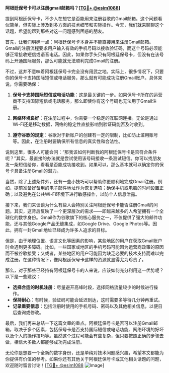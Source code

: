**阿根廷保号卡可以注册gmail邮箱吗？[[TG💪+ @esim1088](https://t.me/s/esim1088)]**

提到阿根廷保号卡，不少人在想它是否能用来注册谷歌的Gmail邮箱。这个问题看似简单，但实际上涉及到多方面的技术细节和实际操作。今天，我们就来聊聊这个话题，希望能帮到那些对这一问题感到困惑的朋友。

首先，让我们明确一点：阿根廷保号卡本身并不能直接用来注册Gmail邮箱。Gmail的注册流程要求用户输入有效的手机号码以接收验证码，而这个号码必须能够正常接收短信或语音电话。因此，如果你手头只有阿根廷保号卡，但没有在该号码上开通国际服务，那么可能就无法顺利完成Gmail的注册。

不过，这并不意味着阿根廷保号卡完全没有用武之地。实际上，很多情况下，只要你的保号卡支持国际短信或电话服务，那么就有可能成功注册Gmail账户。具体来说，你需要确保：

1. **保号卡支持国际短信或电话功能**：这是最关键的一步。如果保号卡所在的运营商不支持国际短信或电话服务，那么即使你有这个号码也无法用于Gmail注册。
   
2. **网络环境良好**：在注册过程中，你需要一个稳定的互联网连接。无论是通过Wi-Fi还是移动数据，网络的稳定性直接影响到验证码能否及时收到。

3. **遵守谷歌的规定**：谷歌对于新账户的创建有一定的限制，比如防止滥用账号等。因此，在注册时要确保所有信息的真实性和合法性。

说到这里，很多人可能会问：“那我该如何判断我的阿根廷保号卡是否符合条件呢？”其实，最直接的办法就是尝试使用该号码接收一条测试短信。你可以找朋友发一条短信给你，看看是否能成功接收到。如果可以，那么基本就可以确定你的保号卡具备注册Gmail的潜力。

当然，除了上述条件外，还有一些小技巧可以帮助你更顺利地完成Gmail注册。例如，提前准备好备用的电子邮件地址作为恢复选项；确保手机或电脑的时间设置正确；以及避免在公共Wi-Fi环境下进行敏感操作，以防个人信息泄露。

接下来，我们来谈谈为什么有些人会特别关注阿根廷保号卡能否注册Gmail的问题。其实，这背后反映了一个更深层次的需求——即越来越多的人希望拥有一个全球化的数字身份。Gmail作为谷歌旗下的核心服务之一，不仅提供了强大的邮件功能，还与其他Google产品无缝集成，如Google Drive、Google Photos等。因此，拥有一封Gmail地址已经成为许多人追求的目标。

但是，由于地理位置、语言文化等因素的影响，某些地区的用户在获取Gmail账户时会遇到更多障碍。比如，一些国家或地区的手机号码可能因为运营商政策的原因而不被谷歌接受；又或者，某些地区的用户可能因为缺乏必要的技术支持而难以完成注册。在这种情况下，像阿根廷保号卡这样的资源就显得尤为珍贵了。

那么，对于那些已经持有阿根廷保号卡的人来说，应该如何充分利用这一优势呢？以下是一些建议：

- **选择合适的时机注册**：尽量避开高峰时段，选择网络流量较少的时候进行操作。
- **保持耐心**：有时候，验证码可能会延迟到达，这时需要多等待几分钟再重试。
- **记录重要信息**：包括注册时使用的手机号码、密码以及其他相关信息，以便日后查询或修改。

最后，我们再来总结一下这篇文章的重点。阿根廷保号卡是否可以注册Gmail邮箱，取决于多个因素，包括保号卡是否支持国际短信或电话功能、网络环境的好坏以及个人的操作技巧等。虽然这个过程可能会有些复杂，但只要按照正确的步骤去做，相信大多数人都能够成功完成注册。

无论你是想要一个全新的数字身份，还是单纯对技术问题感兴趣，希望本文都能为你提供有价值的参考。如果你还有其他关于阿根廷保号卡或其他相关话题的问题，欢迎随时留言讨论！[[TG💪+ @esim1088](https://t.me/s/esim1088) ![Image](https://i.postimg.cc/4NQfJmqS/Snipaste-2025-05-13-00-14-12.png)]